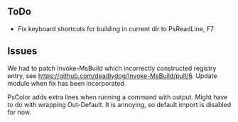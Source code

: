 ToDo
----

* Fix keyboard shortcuts for building in current dir to PsReadLine, F7

Issues
------

We had to patch Invoke-MsBuild which incorrectly constructed registry entry,
see https://github.com/deadlydog/Invoke-MsBuild/pull/6.
Update module when fix has been incorporated.

PsColor adds extra lines when running a command with output. Might have to do with
wrapping Out-Default. It is annoying, so default import is disabled for now.
